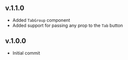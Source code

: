 
## v.1.1.0
* Added `TabGroup` component
* Added support for passing any prop to the `Tab` button

## v.1.0.0
* Initial commit
